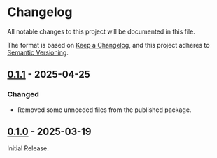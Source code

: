 # Changelog

All notable changes to this project will be documented in this file.

The format is based on [Keep a Changelog](https://keepachangelog.com/en/1.1.0/),
and this project adheres to [Semantic Versioning](https://semver.org/spec/v2.0.0.html).

## [0.1.1] - 2025-04-25

### Changed

* Removed some unneeded files from the published package.

## [0.1.0] - 2025-03-19

Initial Release.

[0.1.1]: https://github.com/segevfiner/node-pcre2/compare/v0.1.0...v0.1.1
[0.1.0]: https://github.com/segevfiner/node-pcre2/releases/tag/v0.1.0
